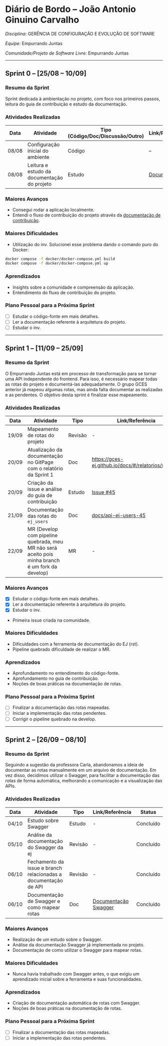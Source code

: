 # Diário de Bordo – João Antonio Ginuino Carvalho


*Disciplina:* GERÊNCIA DE CONFIGURAÇÃO E EVOLUÇÃO DE SOFTWARE

*Equipe:* Empurrando Juntas

*Comunidade/Projeto de Software Livre:* Empurrando Juntas

---

## Sprint 0 – \[25/08 – 10/09]

### Resumo da Sprint

Sprint dedicada à ambientação no projeto, com foco nos primeiros passos, leitura do guia de contribuição e estudo da documentação.

### Atividades Realizadas

| Data  | Atividade                                   | Tipo (Código/Doc/Discussão/Outro) | Link/Referência                                                                              | Status    |
|-------|---------------------------------------------|-----------------------------------|----------------------------------------------------------------------------------------------|-----------|
| 08/08 | Configuração inicial do ambiente            | Código                            | –                                                                                            | Concluído |
| 08/08 | Leitura e estudo da documentação do projeto | Estudo                            | [Documentação](https://gitlab.com/gces-ej/ej-application/-/tree/develop/docs?ref_type=heads) | Concluído |

### Maiores Avanços

- Consegui rodar a aplicação localmente.
- Entendi o fluxo de contribuição do projeto através da [documentação de contribuição](https://gitlab.com/gces-ej/ej-application/-/blob/develop/docs/development-guides/pt-br/contributing.rst?ref_type=heads).

### Maiores Dificuldades

- Utilização do inv. Solucionei esse problema dando o comando puro do Docker:

````bash
docker compose -f docker/docker-compose.yml build
docker compose -f docker/docker-compose.yml up
````


### Aprendizados

- Insights sobre a comunidade e compreensão da aplicação.
- Entendimento do fluxo de contribuição do projeto.

### Plano Pessoal para a Próxima Sprint

- [ ] Estudar o código-fonte em mais detalhes.
- [ ] Ler a documentação referente à arquitetura do projeto.  
- [ ] Estudar o inv. 

---

## Sprint 1 – \[11/09 – 25/09]

### Resumo da Sprint

O Empurrando Juntas está em processo de transformação para se tornar uma API independente do frontend. Para isso, é necessário mapear todas as rotas do projeto e documentá-las adequadamente. O grupo GCES anterior já mapeou algumas rotas, mas ainda falta documentar as realizadas e as pendentes. O objetivo desta sprint é finalizar esse mapeamento.

### Atividades Realizadas

| Data  | Atividade                                                          | Tipo    | Link/Referência                                                    | Status    |
|-------|--------------------------------------------------------------------|---------|--------------------------------------------------------------------|-----------|
| 19/09 | Mapeamento de rotas do projeto                                     | Revisão | -                                                                  | Concluído |
| 20/09 | Atualização da documentação no GitPage com o relatório da Sprint 1 | Doc     | https://gces-ej.github.io/docs/#/relatorios/sprint_1               | Concluído |
| 20/09 | Criação da issue e análise do guia de contribuição                 | Estudo  | [Issue #45](https://gitlab.com/gces-ej/ej-application/-/issues/45)             | Concluído |
| 21/09 | Documentação das rotas do `ej_users`                               | Doc     | [docs/api-ej-users-45](https://gitlab.com/gces-ej/ej-application/-/tree/docs/api-ej-users-45) | Concluído   |
| 22/09 | MR (Develop com pipeline quebrada, meu MR não será aceito pois minha branch é um fork da develop)                               | MR     | - | Pendente   |

### Maiores Avanços

- [x] Estudar o código-fonte em mais detalhes.
- [x] Ler a documentação referente à arquitetura do projeto.
- [x] Estudar o inv.

* Primeira issue criada na comunidade.

### Maiores Dificuldades

* Dificuldades com a ferramenta de documentação do EJ (rst).
* Pipeline quebrado dificuldade de realizar o MR.

### Aprendizados

* Aprofundamento no entendimento do código-fonte.
* Aprofundamento no guia de contribuição.
* Noções de boas práticas na documentação de rotas.

### Plano Pessoal para a Próxima Sprint

* [ ] Finalizar a documentação das rotas mapeadas.
* [ ] Iniciar a implementação das rotas pendentes.
* [ ] Corrigir o pipeline quebrado na develop.

---

## Sprint 2 – \[26/09 – 08/10]

### Resumo da Sprint

Seguindo a sugestão da professora Carla, abandonamos a ideia de documentar as rotas manualmente em um arquivo de documentação. Em vez disso, decidimos utilizar o Swagger, para facilitar a documentação das rotas de forma automática, melhorando a comunicação e a visualização das APIs.
### Atividades Realizadas


| Data  | Atividade                                                       | Tipo    | Link/Referência                                                        | Status    |
|-------|-----------------------------------------------------------------|---------|------------------------------------------------------------------------|-----------|
| 04/10 | Estudo sobre Swagger                                            | Estudo  | -                                                                      | Concluído |
| 05/10 | Análise da documentação do Swagger da ej                        | Revisão | -                                                                      | Concluído |
| 06/10 | Fechamento da issue e branch relacionadas a documentação de API | Revisão | -                                                                      | Concluído |
| 06/10 | Documentação de Swagger e como mapear rotas                     | Doc     | [Documentação Swagger](https://gces-ej.github.io/docs/#/notes/Swagger) | Concluído |


### Maiores Avanços

* Realização de um estudo sobre o Swagger.
* Análise da documentação Swagger já implementada no projeto.
* Documentação de como utilizar o Swagger para mapear rotas.

### Maiores Dificuldades

* Nunca havia trabalhado com Swagger antes, o que exigiu um aprendizado inicial sobre a ferramenta e suas funcionalidades.

### Aprendizados

* Criação de documentação automática de rotas com Swagger.
* Noções de boas práticas na documentação de rotas.

### Plano Pessoal para a Próxima Sprint

* [ ] Finalizar a documentação das rotas mapeadas.
* [ ] Iniciar a implementação das rotas pendentes.
